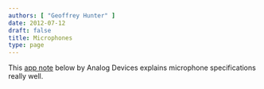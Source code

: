 ```yaml
---
authors: [ "Geoffrey Hunter" ]
date: 2012-07-12
draft: false
title: Microphones
type: page
---
```


This [app note](/images/2012/07/AN-1112-Analog-Devices-App-Note-Microphone-Specifications-Explained.pdf) below by Analog Devices explains microphone specifications really well.